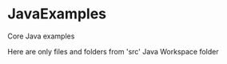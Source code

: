# JavaExamples
Core Java examples

Here are only files and folders from 'src' Java Workspace folder
